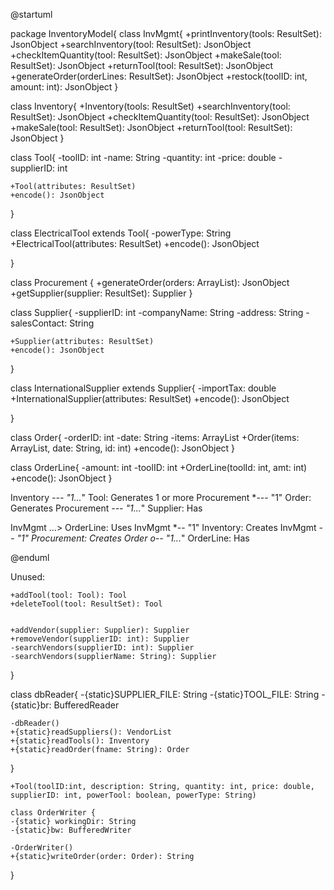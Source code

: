 @startuml

package InventoryModel{
class InvMgmt{
    +printInventory(tools: ResultSet): JsonObject
    +searchInventory(tool: ResultSet): JsonObject
    +checkItemQuantity(tool: ResultSet): JsonObject
    +makeSale(tool: ResultSet): JsonObject
    +returnTool(tool: ResultSet): JsonObject
    +generateOrder(orderLines: ResultSet): JsonObject
    +restock(toolID: int, amount: int): JsonObject
}

class Inventory{
    +Inventory(tools: ResultSet)
    +searchInventory(tool: ResultSet): JsonObject
    +checkItemQuantity(tool: ResultSet): JsonObject
    +makeSale(tool: ResultSet): JsonObject
    +returnTool(tool: ResultSet): JsonObject
}

class Tool{
    -toolID: int
    -name: String
    -quantity: int
    -price: double
    -supplierID: int

    +Tool(attributes: ResultSet)
    +encode(): JsonObject
}

class ElectricalTool extends Tool{
    -powerType: String
    +ElectricalTool(attributes: ResultSet)
    +encode(): JsonObject

}

class Procurement {
    +generateOrder(orders: ArrayList<OrderLine>): JsonObject
    +getSupplier(supplier: ResultSet): Supplier
}

class Supplier{
    -supplierID: int
    -companyName: String
    -address: String
    -salesContact: String

    +Supplier(attributes: ResultSet)
    +encode(): JsonObject
}

class InternationalSupplier extends Supplier{
    -importTax: double
    +InternationalSupplier(attributes: ResultSet)
    +encode(): JsonObject

}


class Order{
    -orderID: int
    -date: String
    -items: ArrayList<OrderLine>
    +Order(items: ArrayList<OrderLine>, date: String, id: int)
    +encode(): JsonObject
}

class OrderLine{
    -amount: int
    -toolID: int
    +OrderLine(toolId: int, amt: int)
    +encode(): JsonObject
}


Inventory *--- "1...*" Tool: Generates 1 or more 
Procurement *--- "1" Order: Generates
Procurement *--- "1...*" Supplier: Has 

InvMgmt  ...>  OrderLine: Uses
InvMgmt *-- "1" Inventory: Creates
InvMgmt *-- "1" Procurement: Creates
Order o-- "1...*" OrderLine: Has

@enduml

Unused: 

    +addTool(tool: Tool): Tool
    +deleteTool(tool: ResultSet): Tool
    

    +addVendor(supplier: Supplier): Supplier
    +removeVendor(supplierID: int): Supplier
    -searchVendors(supplierID: int): Supplier
    -searchVendors(supplierName: String): Supplier
}



class dbReader{
    -{static}SUPPLIER_FILE: String
    -{static}TOOL_FILE: String
    -{static}br: BufferedReader

    -dbReader()
    +{static}readSuppliers(): VendorList
    +{static}readTools(): Inventory
    +{static}readOrder(fname: String): Order
}


    +Tool(toolID:int, description: String, quantity: int, price: double, supplierID: int, powerTool: boolean, powerType: String)

    class OrderWriter {
    -{static} workingDir: String
    -{static}bw: BufferedWriter

    -OrderWriter()
    +{static}writeOrder(order: Order): String
}